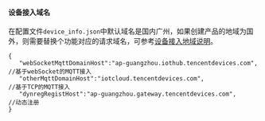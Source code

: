 #### 设备接入域名    
在配置文件`device_info.json`中默认域名是国内广州，如果创建产品的地域为国外，则需要替换个功能对应的请求域名，可参考[设备接入地域说明](https://cloud.tencent.com/document/product/634/61228)。   
```
{   
   "webSocketMqttDomainHost":"ap-guangzhou.iothub.tencentdevices.com",   //基于webSocket的MQTT接入
   "otherMqttDomainHost":"iotcloud.tencentdevices.com",                  //基于TCP的MQTT接入
   "dynregRegistHost":"ap-guangzhou.gateway.tencentdevices.com",         //动态注册   
}
```   